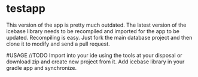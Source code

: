 # testapp
This version of the app is pretty much outdated. The latest version of the icebase library needs to be recompiled and imported for the app to be updated.
Recompiling is easy. Just fork the main database project and then clone it to modify and send a pull request.

#USAGE
//TODO
Import into  your ide using the tools at your disposal or download zip and create new project from it.
Add icebase library in your gradle app and synchronize.
